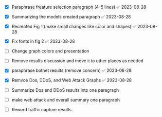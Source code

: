 
- [x] Paraphrase freature selection paragraph (4-5 lines) ✅ 2023-08-28

- [x] Summarizing the models created paragraph ✅ 2023-08-28

- [x] Recreated Fig 1 (make small changes like color and shapes) ✅ 2023-08-28

- [x] Fix fonts in fig 2 ✅ 2023-08-28

- [ ] Change graph colors and presentation

- [ ] Remove results discussion and move it to other places as needed

- [x] paraphrase botnet results (remove concern) ✅ 2023-08-28

- [x] Remvoe Dos, DDoS, and Web Attack Graphs ✅ 2023-08-28

- [ ] Summarize Dos and DDoS results into one paragraph

- [ ] make web attack and overall summary one paragraph

- [ ] Reword traffic capture results

